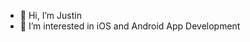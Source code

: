 - 👋 Hi, I’m Justin
- 👀 I’m interested in iOS and Android App Development

<!---
jgoi0512/jgoi0512 is a ✨ special ✨ repository because its `README.md` (this file) appears on your GitHub profile.
You can click the Preview link to take a look at your changes.
--->
